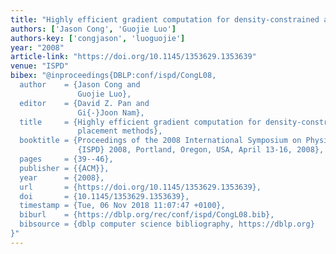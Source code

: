 ```yaml
---
title: "Highly efficient gradient computation for density-constrained analytical placement methods"
authors: ['Jason Cong', 'Guojie Luo']
authors-key: ['congjason', 'luoguojie']
year: "2008"
article-link: "https://doi.org/10.1145/1353629.1353639"
venue: "ISPD"
bibex: "@inproceedings{DBLP:conf/ispd/CongL08,
  author    = {Jason Cong and
               Guojie Luo},
  editor    = {David Z. Pan and
               Gi{-}Joon Nam},
  title     = {Highly efficient gradient computation for density-constrained analytical
               placement methods},
  booktitle = {Proceedings of the 2008 International Symposium on Physical Design,
               {ISPD} 2008, Portland, Oregon, USA, April 13-16, 2008},
  pages     = {39--46},
  publisher = {{ACM}},
  year      = {2008},
  url       = {https://doi.org/10.1145/1353629.1353639},
  doi       = {10.1145/1353629.1353639},
  timestamp = {Tue, 06 Nov 2018 11:07:47 +0100},
  biburl    = {https://dblp.org/rec/conf/ispd/CongL08.bib},
  bibsource = {dblp computer science bibliography, https://dblp.org}
}"
---
```

